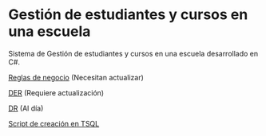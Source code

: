 # Gestión de estudiantes y cursos en una escuela
Sistema de Gestión de estudiantes y cursos en una escuela desarrollado en C#.

[Reglas de negocio](resources/reglas_de_negocio.md)  (Necesitan actualizar)

[DER](resources/DER.png)  (Requiere actualización)

[DR](resources/DR.png)   (Al día)

[Script de creación en TSQL](Escuela.sql)
